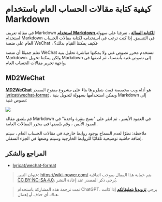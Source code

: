 # كيفية كتابة مقالات الحساب العام باستخدام Markdown

في مقالة تعريف Markdown [**استخدام Markdown للكتابة الفعالة**](https://wiki-power.com/%E4%BD%BF%E7%94%A8Markdown%E8%BF%9B%E8%A1%8C%E9%AB%98%E6%95%88%E5%86%99%E4%BD%9C) ، تعرفنا على سهولة استخدام Markdown في التنسيق. إذا كنت ترغب في استخدامه لكتابة مقالات الحساب العام على منصة WeChat ، فكيف يمكننا القيام بذلك؟

نعلم جميعًا أن منصة WeChat تستخدم محرر نصوص غني ولا يمكنها مباشرة تحليل بنية Markdown. ولكن يمكننا تحويل Markdown إلى نصوص غنية بأنفسنا ، ثم لصقها في واجهة تحرير مقالات الحساب العام.

## MD2WeChat

[**MD2WeChat**](https://md2wechat.wiki-power.com/) هو أداة ويب مخصصة قمت بتطويرها بناءً على مشروع مفتوح المصدر [lyricat/wechat-format](https://github.com/lyricat/wechat-format) ، ويمكن استخدامها بسهولة لتحويل بنية Markdown إلى نصوص غنية:

[![](https://img.wiki-power.com/d/wiki-media/img/20210216125752.png)](https://md2wechat.wiki-power.com/)

قم بلصق مقالة Markdown في العمود الأيسر ، ثم انقر على "نسخ بنقرة واحدة" في العمود الأيمن ، وقم بلصقها في محرر المقالات العامة.

ملاحظة: نظرًا لعدم السماح بوجود روابط خارجية في مقالات الحساب العام ، سيتم إضافة حاشية توضيحية تلقائيًا للروابط الخارجية وسيتم وضعها في الجزء السفلي.

## المراجع والشكر

- [lyricat/wechat-format](https://github.com/lyricat/wechat-format)

> عنوان النص: <https://wiki-power.com/>
> يتم حماية هذا المقال بموجب اتفاقية [CC BY-NC-SA 4.0](https://creativecommons.org/licenses/by/4.0/deed.zh)، يُرجى ذكر المصدر عند إعادة النشر.

> تمت ترجمة هذه المشاركة باستخدام ChatGPT، يرجى [**تزويدنا بتعليقاتكم**](https://github.com/linyuxuanlin/Wiki_MkDocs/issues/new) إذا كانت هناك أي حذف أو إهمال.